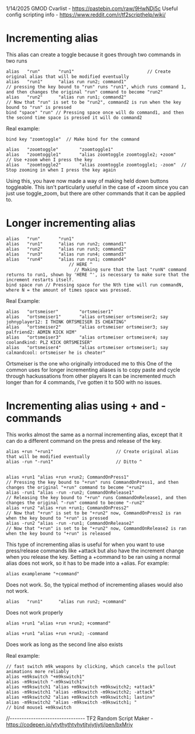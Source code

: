 1/14/2025 GMOD Cvarlist - https://pastebin.com/raw/9HwNDj5c 
Useful config scripting info - https://www.reddit.com/r/tf2scripthelp/wiki/


# Incrementing alias
This alias can create a toggle because it goes through two commands in two runs
```
alias 	"run" 		"run1"			                  // Create original alias that will be modified eventually
alias 	"run1"		"alias run run2; command1"    
// pressing the key bound to "run" runs "run1", which runs command 1, and then changes the original "run" command to become "run2"
alias 	"run2" 		"alias run run1; command2"
// Now that "run" is set to be "run2", command2 is run when the key bound to "run" is pressed 
bind "space" "run" // Pressing space once will do command1, and then the second time space is pressed it will do command2
```
Real example: 
```
bind key "zoomtoggle"  // Make bind for the command

alias 	"zoomtoggle" 		"zoomtoggle1"					
alias 	"zoomtoggle1"		"alias zoomtoggle zoomtoggle2; +zoom"    // Use +zoom when I press the key
alias 	"zoomtoggle2" 		"alias zoomtoggle zoomtoggle1; -zoom"  // Stop zooming in when I press the key again
```
Using this, you have now made a way of making held down buttons toggleable. 
This isn't particularly useful in the case of +zoom since you can just use toggle_zoom, but there are other commands that it can be applied to.

# Longer incrementing alias
```
alias 	"run" 		"run1"			                 
alias 	"run1"		"alias run run2; command1"    
alias 	"run2" 		"alias run run3; command2"
alias 	"run3" 		"alias run run4; command3"
alias 	"run4" 		"alias run run1; command4"    
                        // HERE ^
                          // Making sure that the last "runN" command returns to run1, shown by 'HERE ^', is necessary to make sure that the increment restarts itself.
bind space run // Pressing space for the Nth time will run commandN, where N = the amount of times space was pressed.
```

Real Example:
```
alias 	"ortsmeiser" 		"ortsmeiser1"			                 
alias 	"ortsmeiser1"		"alias ortsmeiser ortsmeiser2; say johnyplayer12: I THINK ORTSMEISER IS CHEATING"    
alias 	"ortsmeiser2" 		"alias ortsmeiser ortsmeiser3; say palfriend2: ADMIN KICK HIM"
alias 	"ortsmeiser3" 		"alias ortsmeiser ortsmeiser4; say coolandkind: PLZ KICK ORTSMEISER"
alias 	"ortsmeiser4" 		"alias ortsmeiser ortsmeiser1; say calmandcool: ortsmeiser he is cheater"    
```
Ortsmeiser is the one who originally introduced me to this 
One of the common uses for longer incrementing aliases is to copy paste and cycle through hackussations from other players
It can be incremented much longer than for 4 commands, I've gotten it to 500 with no issues.

# Incrementing alias using + and - commands
This works almost the same as a normal incrementing alias, except that it can do a different command on the press and release of the key.
```
alias +run "+run1"                        // Create original alias that will be modified eventually
alias -run "-run1"                        // Ditto ^


alias +run1 "alias +run +run2; CommandOnPress1"     
// Pressing the key bound to "+run" runs CommandOnPress1, and then changes the original "+run" command to become "+run2"
alias -run1 "alias -run -run2; CommandOnRelease1"
// Releasing the key bound to "+run" runs CommandOnRelease1, and then changes the original "-run" command to become "-run2"
alias +run2 "alias +run +run1; CommandOnPress2"
// Now that "+run" is set to be "+run2" now, CommandOnPress2 is ran when the key bound to "+run" is pressed
alias -run2 "alias -run -run1; CommandOnRelease2"
// Now that "+run" is set to be "+run2" now, CommandOnRelease2 is ran when the key bound to "+run" is released
```
This type of incrementing alias is useful for when you want to use press/release commands like +attack but also have the increment change when you release the key.
Setting a +command to be ran using a normal alias does not work, so it has to be made into a +alias.
For example: 
```
alias examplename "+command"
```
Does not work.
So, the typical method of incrementing aliases would also not work.
```
alias 	"run1"		"alias run run2; +command"   
```
Does not work properly
```
alias +run1 "alias +run +run2; +command" 
```
```
alias +run1 "alias +run +run2; -command
```  
Does work as long as the second line also exists

Real example:
```
// fast switch m9k weapons by clicking, which cancels the pullout animations more reliably  
alias +m9kswitch "+m9kswitch1"
alias -m9kswitch "-m9kswitch1"
alias +m9kswitch1 "alias +m9kswitch +m9kswitch2; +attack"
alias -m9kswitch1 "alias -m9kswitch -m9kswitch2; -attack"
alias +m9kswitch2 "alias +m9kswitch +m9kswitch1; lastinv"
alias -m9kswitch2 "alias -m9kswitch -m9kswitch1; "
// bind mouse1 +m9kswitch
```
//--------------------------------
TF2 Random Script Maker - https://codepen.io/ytythythtyhytjtyjytjytj/pen/bxMrjy 
